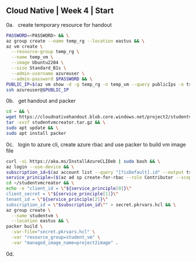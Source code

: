 ## Cloud Native | Week 4 | Start

0a.   create temporary resource for handout
``` bash
PASSWORD=<PASSWORD> && \
az group create --name temp_rg --location eastus && \
az vm create \
  --resource-group temp_rg \
  --name temp_vm \
  --image Ubuntu2204 \
  --size Standard_B1s \
  --admin-username azureuser \
  --admin-password $PASSWORD && \
PUBLIC_IP=$(az vm show -d -g temp_rg -n temp_vm --query publicIps -o tsv) && \
ssh azureuser@$PUBLIC_IP
```

0b.   get handout and packer
``` bash
cd ~ && \
wget https://cloudnativehandout.blob.core.windows.net/project2/studentvmcreator.tar.gz && \
tar -xvzf studentvmcreator.tar.gz && \
sudo apt update && \
sudo apt install packer
```

0c.   login to azure cli, create azure rbac and use packer to build vm image file
``` bash
curl -sL https://aka.ms/InstallAzureCLIDeb | sudo bash && \
az login --use-device && \
subscription_id=$(az account list --query "[?isDefault].id" --output tsv) && \
service_principle=($(az ad sp create-for-rbac --role Contributor --scopes /subscriptions/$subscription_id --query "[appId, password, tenant]" --output tsv)) && \
cd ~/studentvmcreator && \
echo -e "client_id = \"${service_principle[0]}\"
client_secret = \"${service_principle[1]}\"
tenant_id = \"${service_principle[2]}\"
subscription_id = \"$subscription_id\"" > secret.pkrvars.hcl && \
az group create \
  --name studentvm \
  --location eastus && \
packer build \
  -var-file="secret.pkrvars.hcl" \
  -var "resource_group=student_vm" \
  -var "managed_image_name=project2image" .
```

0d.   
``` bash

```
